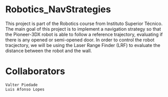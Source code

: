 # Robotics_NavStrategies
This project is part of the Robotics course from Instituto Superior Técnico. The main goal of this project is to implement a navigation strategy so that the Pioneer-3DX robot is able to follow a reference trajectory, evaluating if there is any opened or semi-opened door. In order to control the robot tracjectory, we will be using the Laser Range Finder (LRF) to evaluate the distance between the robot and the wall.

# Collaborators
    Valter Piedade
    Luis Afonso Lopes
